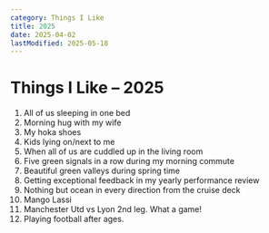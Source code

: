 ```yaml
---
category: Things I Like
title: 2025
date: 2025-04-02
lastModified: 2025-05-18
---
```


# Things I Like – 2025

1. All of us sleeping in one bed
2. Morning hug with my wife
3. My hoka shoes
4. Kids lying on/next to me
5. When all of us are cuddled up in the living room
6. Five green signals in a row during my morning commute 
7. Beautiful green valleys during spring time
8. Getting exceptional feedback in my yearly performance review
9. Nothing but ocean in every direction from the cruise deck 
10. Mango Lassi
11. Manchester Utd vs Lyon 2nd leg. What a game!
12. Playing football after ages.